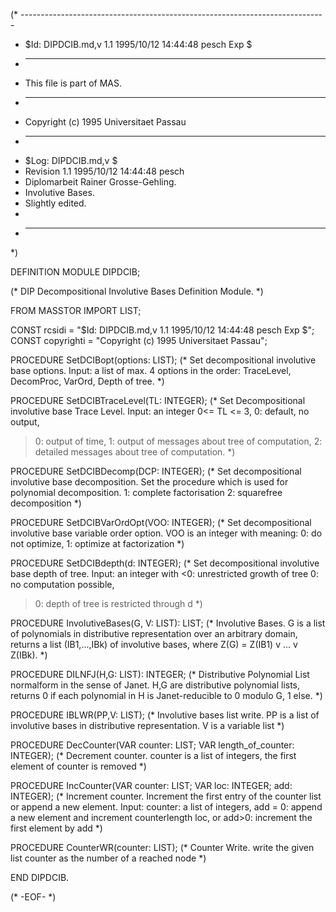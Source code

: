 (* ----------------------------------------------------------------------------
 * $Id: DIPDCIB.md,v 1.1 1995/10/12 14:44:48 pesch Exp $
 * ----------------------------------------------------------------------------
 * This file is part of MAS.
 * ----------------------------------------------------------------------------
 * Copyright (c) 1995 Universitaet Passau
 * ----------------------------------------------------------------------------
 * $Log: DIPDCIB.md,v $
 * Revision 1.1  1995/10/12 14:44:48  pesch
 * Diplomarbeit Rainer Grosse-Gehling.
 * Involutive Bases.
 * Slightly edited.
 *
 * ----------------------------------------------------------------------------
 *)

DEFINITION MODULE DIPDCIB;

(* DIP Decompositional Involutive Bases Definition Module. *)

FROM MASSTOR IMPORT LIST;

CONST rcsidi = "$Id: DIPDCIB.md,v 1.1 1995/10/12 14:44:48 pesch Exp $";
CONST copyrighti = "Copyright (c) 1995 Universitaet Passau";

PROCEDURE SetDCIBopt(options: LIST);
(* Set decompositional involutive base options.
   Input: a list of max. 4 options in the order: TraceLevel, DecomProc,
   VarOrd, Depth of tree. *)

PROCEDURE SetDCIBTraceLevel(TL: INTEGER);
(* Set Decompositional involutive base Trace Level.
   Input: an integer 0<= TL <= 3, 
   0: default, no output, 
  >0: output of time,
  >1: output of messages about tree of computation,
  >2: detailed messages about tree of computation. *)

PROCEDURE SetDCIBDecomp(DCP: INTEGER);
(* Set decompositional involutive base decomposition.
   Set the procedure which is used for polynomial decomposition.
   1: complete factorisation
   2: squarefree decomposition  *)

PROCEDURE SetDCIBVarOrdOpt(VOO: INTEGER);
(* Set decompositional involutive base variable order option.
  VOO is an integer with meaning:
  0: do not optimize,
  1: optimize at factorization *)

PROCEDURE SetDCIBdepth(d: INTEGER);
(* Set decompositional involutive base depth of tree.
   Input: an integer with
   <0: unrestricted growth of tree
    0: no computation possible,
   >0: depth of tree is restricted through d *)

PROCEDURE InvolutiveBases(G, V: LIST): LIST; 
(* Involutive Bases.
   G is a list of polynomials in distributive representation
   over an arbitrary domain,
   returns a list (IB1,...,IBk) of involutive bases,
   where Z(G) = Z(IB1) v ... v Z(IBk). *)

PROCEDURE DILNFJ(H,G: LIST): INTEGER;
(* Distributive Polynomial List normalform in the sense of Janet.
   H,G are distributive polynomial lists,
   returns 0 if each polynomial in H is Janet-reducible to 0 modulo G,
   1 else. *)

PROCEDURE IBLWR(PP,V: LIST);
(* Involutive bases list write.
   PP is a list of involutive bases in distributive representation.
   V is a variable list *)

PROCEDURE DecCounter(VAR counter: LIST; VAR length_of_counter: INTEGER);
(* Decrement counter.
   counter is a list of integers, the first element of counter is removed *)

PROCEDURE IncCounter(VAR counter: LIST; VAR loc: INTEGER; add: INTEGER);
(* Increment counter.
   Increment the first entry of the counter list or append a new element.
   Input: counter: a list of integers, 
          add = 0: append a new element and increment counterlength loc, or
          add>0: increment the first element by add *)

PROCEDURE CounterWR(counter: LIST);
(* Counter Write. 
   write the given list counter as the number of a reached node *)

END DIPDCIB.

(* -EOF- *)
